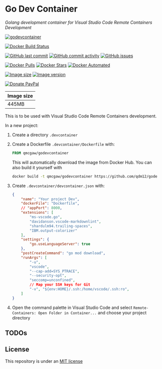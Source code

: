 # Go Dev Container

*Golang development container for Visual Studio Code Remote Containers Development*

[![godevcontainer](https://github.com/qdm12/godevcontainer/raw/master/title.png)](https://hub.docker.com/r/qmcgaw/godevcontainer)

[![Docker Build Status](https://img.shields.io/docker/cloud/build/qmcgaw/godevcontainer.svg)](https://hub.docker.com/r/qmcgaw/godevcontainer)

[![GitHub last commit](https://img.shields.io/github/last-commit/qdm12/godevcontainer.svg)](https://github.com/qdm12/godevcontainer/issues)
[![GitHub commit activity](https://img.shields.io/github/commit-activity/y/qdm12/godevcontainer.svg)](https://github.com/qdm12/godevcontainer/issues)
[![GitHub issues](https://img.shields.io/github/issues/qdm12/godevcontainer.svg)](https://github.com/qdm12/godevcontainer/issues)

[![Docker Pulls](https://img.shields.io/docker/pulls/qmcgaw/godevcontainer.svg)](https://hub.docker.com/r/qmcgaw/godevcontainer)
[![Docker Stars](https://img.shields.io/docker/stars/qmcgaw/godevcontainer.svg)](https://hub.docker.com/r/qmcgaw/godevcontainer)
[![Docker Automated](https://img.shields.io/docker/cloud/automated/qmcgaw/godevcontainer.svg)](https://hub.docker.com/r/qmcgaw/godevcontainer)

[![Image size](https://images.microbadger.com/badges/image/qmcgaw/godevcontainer.svg)](https://microbadger.com/images/qmcgaw/godevcontainer)
[![Image version](https://images.microbadger.com/badges/version/qmcgaw/godevcontainer.svg)](https://microbadger.com/images/qmcgaw/godevcontainer)

[![Donate PayPal](https://img.shields.io/badge/Donate-PayPal-green.svg)](https://paypal.me/qdm12)

| Image size |
| --- |
| 445MB |

This is to be used with Visual Studio Code Remote Containers development.

In a new project:

1. Create a directory `.devcontainer`
1. Create a Dockerfile `.devcontainer/Dockerfile` with:

    ```Dockerfile
    FROM qmcgaw/godevcontainer
    ```

    This will automatically download the image from Docker Hub.
    You can also build it yourself with

    ```sh
    docker build -t qmcgaw/godevcontainer https://github.com/qdm12/godevcontainer.git
    ```

1. Create `.devcontainer/devcontainer.json` with:

    ```json
    {
        "name": "Your project Dev",
        "dockerFile": "Dockerfile",
        // "appPort": 8000,
        "extensions": [
            "ms-vscode.go",
            "davidanson.vscode-markdownlint",
            "shardulm94.trailing-spaces",
            "IBM.output-colorizer"
        ],
        "settings": {
            "go.useLanguageServer": true
        },
        "postCreateCommand": "go mod download",
        "runArgs": [
            "-u",
            "vscode",
            "--cap-add=SYS_PTRACE",
            "--security-opt",
            "seccomp=unconfined",
            // Map your SSH keys for Git
            "-v", "${env:HOME}/.ssh:/home/vscode/.ssh:ro",
        ]
    }
    ```

1. Open the command palette in Visual Studio Code and select `Remote-Containers: Open Folder in Container...` and
choose your project directory

## TODOs

## License

This repository is under an [MIT license](https://github.com/qdm12/godevcontainer/master/LICENSE)
